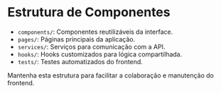 # Estrutura de Componentes

- `components/`: Componentes reutilizáveis da interface.
- `pages/`: Páginas principais da aplicação.
- `services/`: Serviços para comunicação com a API.
- `hooks/`: Hooks customizados para lógica compartilhada.
- `tests/`: Testes automatizados do frontend.

Mantenha esta estrutura para facilitar a colaboração e manutenção do frontend.
